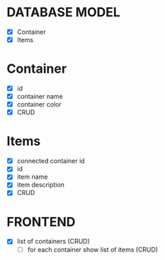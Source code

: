 # DATABASE MODEL
- [x] Container
- [x] Items

# Container
- [x] id
- [x] container name
- [x] container color
- [x] CRUD

# Items
- [x] connected container id
- [x] id
- [x] item name
- [x] item description
- [x] CRUD

# FRONTEND
- [x] list of containers (CRUD)
  - [ ] for each container show list of items (CRUD)